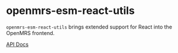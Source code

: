 # openmrs-esm-react-utils

`openmrs-esm-react-utils` brings extended support for React into the OpenMRS frontend.

[API Docs](docs/API.md)
